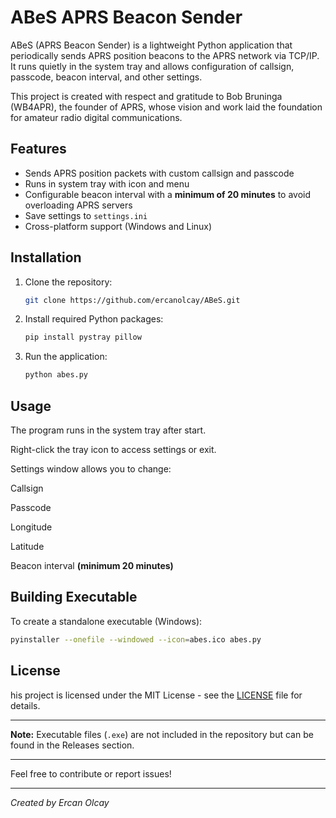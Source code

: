 # ABeS APRS Beacon Sender

ABeS (APRS Beacon Sender) is a lightweight Python application that periodically sends APRS position beacons to the APRS network via TCP/IP. It runs quietly in the system tray and allows configuration of callsign, passcode, beacon interval, and other settings.

This project is created with respect and gratitude to Bob Bruninga (WB4APR), the founder of APRS, whose vision and work laid the foundation for amateur radio digital communications.

## Features

- Sends APRS position packets with custom callsign and passcode  
- Runs in system tray with icon and menu  
- Configurable beacon interval with a **minimum of 20 minutes** to avoid overloading APRS servers  
- Save settings to `settings.ini`  
- Cross-platform support (Windows and Linux)

## Installation

1. Clone the repository:  
   ```bash
   git clone https://github.com/ercanolcay/ABeS.git

2. Install required Python packages:
   ```bash
   pip install pystray pillow

4. Run the application:
   ```bash
   python abes.py

## Usage

The program runs in the system tray after start.

Right-click the tray icon to access settings or exit.

Settings window allows you to change:

Callsign

Passcode

Longitude

Latitude

Beacon interval **(minimum 20 minutes)**

## Building Executable

To create a standalone executable (Windows):
```bash
pyinstaller --onefile --windowed --icon=abes.ico abes.py
```
## License

his project is licensed under the MIT License - see the [LICENSE](LICENSE) file for details.

---

**Note:** Executable files (`.exe`) are not included in the repository but can be found in the Releases section.

---

Feel free to contribute or report issues!

---

*Created by Ercan Olcay*
